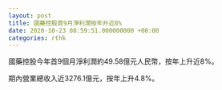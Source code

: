 ```yaml
---
layout: post
title: 國藥控股首9月淨利潤按年升近8%
date: 2020-10-23 08:59:51.000000000 +08:00
categories: rthk
---
```


國藥控股今年首9個月淨利潤約49.58億元人民幣，按年上升近8%。

期內營業總收入近3276.1億元，按年上升4.8%。
